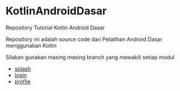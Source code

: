 # KotlinAndroidDasar
Repository Tutorial Kotlin Android Dasar

Repository ini adalah source code dari Pelatihan Android Dasar menggunakan Kotlin

Silakan gunakan masing masing branch yang mewakili setiap modul
- [splash](https://github.com/anggastudio/KotlinAndroidDasar/tree/splash)
- [login](https://github.com/anggastudio/KotlinAndroidDasar/tree/login)
- [profile](https://github.com/anggastudio/KotlinAndroidDasar/tree/profile)
